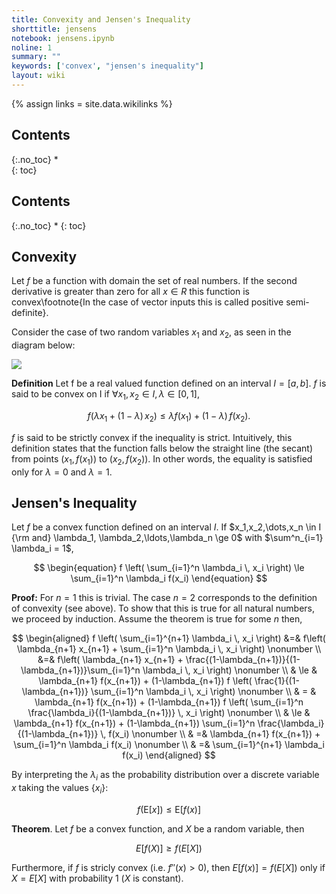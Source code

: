 ```yaml
---
title: Convexity and Jensen's Inequality
shorttitle: jensens
notebook: jensens.ipynb
noline: 1
summary: ""
keywords: ['convex', "jensen's inequality"]
layout: wiki
---
```

{% assign links = site.data.wikilinks %}

## Contents
{:.no_toc}
*  
{: toc}


## Contents
{:.no_toc}
* 
{: toc}







## Convexity

Let $f$ be a function with domain the set of real numbers. If the second derivative is greater than zero 
for all $x\in R$ this function is convex\footnote{In the case of vector inputs this is called positive 
semi-definite}. 


Consider the case of two random variables $x_1$ and $x_2$, as seen in the diagram below:

![](images/EM1.png)


**Definition** Let f be a real valued function defined on an interval $I = [a, b]$.
$f$ is said to be convex on I if $\forall x_1, x_2 \in I, \lambda \in [0, 1]$,

$$
\begin{equation}
f(\lambda x_1 + (1 - \lambda)\,x_2) \le \lambda f(x_1) + (1- \lambda)\,f(x_2).
\end{equation}
$$

$f$ is said to be strictly convex if the inequality is strict. Intuitively, this definition
states that the function falls below  the
straight line (the secant) from points $(x_1, f(x_1))$ to $(x_2, f(x_2))$. In other words, the equality is satisfied only for $\lambda = 0$ and $\lambda = 1$.

## Jensen's Inequality

Let $f$ be a convex function defined on an interval $I$. 
If $x_1,x_2,\dots,x_n \in I {\rm and} \lambda_1, \lambda_2,\ldots,\lambda_n \ge  0$ with $\sum^n_{i=1} \lambda_i = 1$,

$$
\begin{equation}
f \left( \sum_{i=1}^n \lambda_i \,  x_i \right) \le  \sum_{i=1}^n \lambda_i f(x_i) 
\end{equation}
$$

**Proof:**	For $n = 1$ this is trivial. The case $n = 2$ corresponds to the definition of convexity (see above). 
To show that this is true for all natural numbers, we proceed by induction. Assume the theorem is true for some $n$ then,

$$
\begin{aligned}
f \left( \sum_{i=1}^{n+1} \lambda_i \,  x_i \right) &=& f\left( \lambda_{n+1} x_{n+1} + \sum_{i=1}^n \lambda_i \,  x_i  \right) \nonumber \\
		&=&  f\left( \lambda_{n+1} x_{n+1} + \frac{(1-\lambda_{n+1})}{(1-\lambda_{n+1})}\sum_{i=1}^n \lambda_i \,  x_i  \right) \nonumber \\
		& \le & \lambda_{n+1} f(x_{n+1}) + (1-\lambda_{n+1}) f \left( \frac{1}{(1-\lambda_{n+1})} \sum_{i=1}^n \lambda_i \,  x_i  \right) \nonumber \\
		& = & \lambda_{n+1} f(x_{n+1}) + (1-\lambda_{n+1}) f \left( \sum_{i=1}^n \frac{\lambda_i}{(1-\lambda_{n+1})} \,  x_i  \right)  \nonumber \\
		& \le & \lambda_{n+1} f(x_{n+1}) + (1-\lambda_{n+1})  \sum_{i=1}^n \frac{\lambda_i}{(1-\lambda_{n+1})} \,  f(x_i)  \nonumber \\ 
		& =&  \lambda_{n+1} f(x_{n+1}) + \sum_{i=1}^n \lambda_i f(x_i) \nonumber \\ 
		& =&  \sum_{i=1}^{n+1}  \lambda_i f(x_i)
\end{aligned}
$$

By interpreting the $\lambda_i$ as the probability distribution over a discrete variable $x$ taking the values $\{x_i\}$:

$$f(\mathrm{E}[x]) \le \mathrm{E}[f(x)]$$

 

**Theorem**. Let $f$ be a convex function, and $X$ be a random variable, then

$$ E[f(X)] \ge f(E[X]) $$ 

Furthermore, if $f$ is stricly convex (i.e. $f''(x)>0$), then $E[f(x)]=f(E[X])$ only if $X=E[X]$ with
probability 1 ($X$ is constant).  
